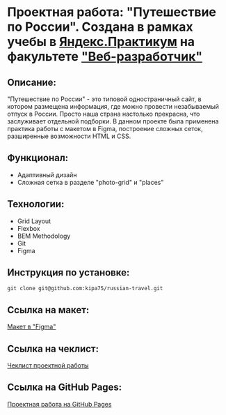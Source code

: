# Проектная работа: "Путешествие по России". Создана в рамках учебы в [Яндекс.Практикум](https://praktikum.yandex.ru/) на факультете ["Веб-разработчик"](https://praktikum.yandex.ru/web/) 


## Описание: 

"Путешествие по России" - это типовой одностраничный сайт, в котором размещена информация, где можно провести незабываемый отпуск в России. Просто наша страна настолько прекрасна, что заслуживает отдельной подборки. В данном проекте была применена практика работы с макетом в Figma, построение сложных сеток, разширенные возможности HTML и CSS. 



## Функционал: 

* Адаптивный дизайн 
* Сложная сетка в разделе "photo-grid" и "places" 


## Технологии: 

* Grid Layout
* Flexbox 
* BEM Methodology 
* Git 
* Figma 

## Инструкция по установке: 

```
git clone git@github.com:kipa75/russian-travel.git
``` 



## Ссылка на макет: 

[Макет в "Figma"](https://www.figma.com/file/N4adnnmWozBs67GQVsYNKK/Sprint-3_-Russia-_-desktop-%2B-mobile-(Copy)?node-id=62863%3A870&t=oKrFdDGHiCjC77Jk-1) 

## Ссылка на чеклист: 

[Чеклист проектной работы](https://code.s3.yandex.net/web-developer/checklists-pdf/new-program/checklist-3.pdf) 

## Ссылка на GitHub Pages:
[Проектная работа на GitHub Pages](https://kipa75.github.io/russian-travel/index) 
